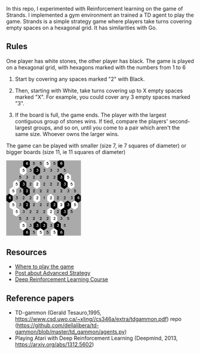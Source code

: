 In this repo, I experimented with Reinforcement learning on the game of Strands.
I implemented a gym environment an trained a TD agent to play the game.
Strands is a simple strategy game where players take turns covering empty spaces on a hexagonal grid. It has similarities with Go.

## Rules
One player has white stones, the other player has black. The game is played on a hexagonal grid, with hexagons marked with the numbers from 1 to 6

1. Start by covering any spaces marked "2" with Black.

2. Then, starting with White, take turns covering up to X empty spaces marked "X". For example, you could cover any 3 empty spaces marked "3".

3. If the board is full, the game ends. The player with the largest contiguous group of stones wins. If tied, compare the players' second-largest groups, and so on, until you come to a pair which aren't the same size. Whoever owns the larger wins.

The game can be played with smaller (size 7, ie 7 squares of diameter) or bigger boards (size 11, ie 11 squares of diameter)

<img src="image.png" width=200>

## Resources
- [Where to play the game](https://en.boardgamearena.com/gamepanel?game=strands)
- [Post about Advanced Strategy](https://boardgamegeek.com/thread/3114220/strands-strategy-primer)
- [Deep Reinforcement Learning Course](https://huggingface.co/learn/deep-rl-course/unit0/introduction)

## Reference papers
- TD-gammon (Gerald Tesauro,1995, https://www.csd.uwo.ca/~xling//cs346a/extra/tdgammon.pdf) repo (https://github.com/dellalibera/td-gammon/blob/master/td_gammon/agents.py)
- Playing Atari with Deep Reinforcement Learning (Deepmind, 2013, https://arxiv.org/abs/1312.5602)